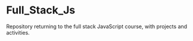 # Full_Stack_Js
 Repository returning to the full stack JavaScript course, with projects and activities.
